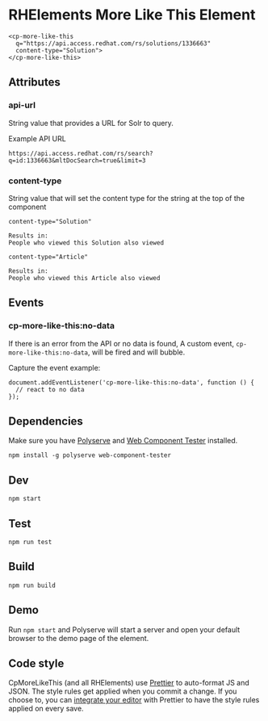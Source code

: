 # RHElements More Like This Element

```
<cp-more-like-this
  q="https://api.access.redhat.com/rs/solutions/1336663"
  content-type="Solution">
</cp-more-like-this>
```

## Attributes
### api-url
String value that provides a URL for Solr to query.

Example API URL
```
https://api.access.redhat.com/rs/search?q=id:1336663&mltDocSearch=true&limit=3
```

### content-type
String value that will set the content type for the string at the top of the component

```
content-type="Solution"

Results in:
People who viewed this Solution also viewed

content-type="Article"

Results in:
People who viewed this Article also viewed
```

## Events
### cp-more-like-this:no-data
If there is an error from the API or no data is found, A custom event, `cp-more-like-this:no-data`,
will be fired and will bubble.

Capture the event example:
```
document.addEventListener('cp-more-like-this:no-data', function () {
  // react to no data
});
```

## Dependencies

Make sure you have [Polyserve][polyserve] and [Web Component Tester][web-component-tester] installed.

    npm install -g polyserve web-component-tester

## Dev

    npm start

## Test

    npm run test

## Build

    npm run build

## Demo

Run `npm start` and Polyserve will start a server and open your default browser to the demo page of the element.

## Code style

CpMoreLikeThis (and all RHElements) use [Prettier][prettier] to auto-format JS and JSON.  The style rules get applied when you commit a change.  If you choose to, you can [integrate your editor][prettier-ed] with Prettier to have the style rules applied on every save.

[prettier]: https://github.com/prettier/prettier/
[prettier-ed]: https://github.com/prettier/prettier/#editor-integration
[polyserve]: https://github.com/Polymer/polyserve
[web-component-tester]: https://github.com/Polymer/web-component-tester

